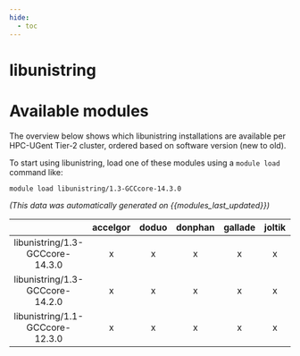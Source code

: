 ```yaml
---
hide:
  - toc
---
```


libunistring
============

# Available modules


The overview below shows which libunistring installations are available per HPC-UGent Tier-2 cluster, ordered based on software version (new to old).

To start using libunistring, load one of these modules using a `module load` command like:

```shell
module load libunistring/1.3-GCCcore-14.3.0
```

*(This data was automatically generated on {{modules_last_updated}})*

| |accelgor|doduo|donphan|gallade|joltik|litleo|shinx|
| :---: | :---: | :---: | :---: | :---: | :---: | :---: | :---: |
|libunistring/1.3-GCCcore-14.3.0|x|x|x|x|x|x|x|
|libunistring/1.3-GCCcore-14.2.0|x|x|x|x|x|x|x|
|libunistring/1.1-GCCcore-12.3.0|x|x|x|x|x|x|x|
